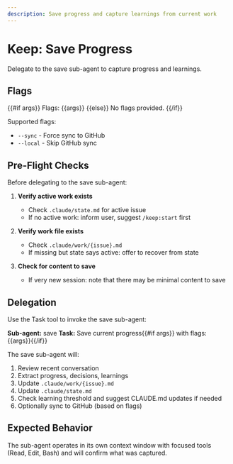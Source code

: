 ```yaml
---
description: Save progress and capture learnings from current work
---
```


# Keep: Save Progress

Delegate to the save sub-agent to capture progress and learnings.

## Flags

{{#if args}}
Flags: {{args}}
{{else}}
No flags provided.
{{/if}}

Supported flags:
- `--sync` - Force sync to GitHub
- `--local` - Skip GitHub sync

## Pre-Flight Checks

Before delegating to the save sub-agent:

1. **Verify active work exists**
   - Check `.claude/state.md` for active issue
   - If no active work: inform user, suggest `/keep:start` first

2. **Verify work file exists**
   - Check `.claude/work/{issue}.md`
   - If missing but state says active: offer to recover from state

3. **Check for content to save**
   - If very new session: note that there may be minimal content to save

## Delegation

Use the Task tool to invoke the save sub-agent:

**Sub-agent:** save
**Task:** Save current progress{{#if args}} with flags: {{args}}{{/if}}

The save sub-agent will:
1. Review recent conversation
2. Extract progress, decisions, learnings
3. Update `.claude/work/{issue}.md`
4. Update `.claude/state.md`
5. Check learning threshold and suggest CLAUDE.md updates if needed
6. Optionally sync to GitHub (based on flags)

## Expected Behavior

The sub-agent operates in its own context window with focused tools (Read, Edit, Bash) and will confirm what was captured.
